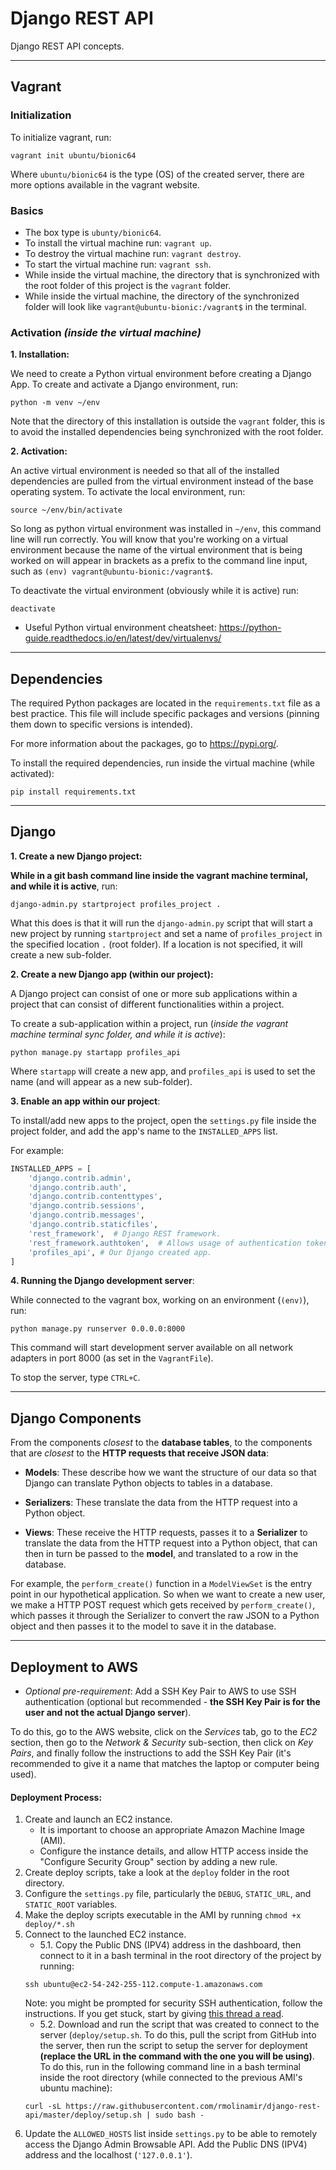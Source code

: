 # Django REST API

Django REST API concepts.

---

## Vagrant

### Initialization

To initialize vagrant, run:

```commandline
vagrant init ubuntu/bionic64
```

Where `ubuntu/bionic64` is the type (OS) of the created server, there are more options available in the vagrant website.

### Basics

- The box type is `ubunty/bionic64`.
- To install the virtual machine run: `vagrant up`.
- To destroy the virtual machine run: `vagrant destroy`.
- To start the virtual machine run: `vagrant ssh`.
- While inside the virtual machine, the directory that is synchronized with the root folder of this project is the `vagrant` folder.
- While inside the virtual machine, the directory of the synchronized folder will look like `vagrant@ubuntu-bionic:/vagrant$` in the terminal.

### Activation *(inside the virtual machine)*

**1. Installation:**

We need to create a Python virtual environment before creating a Django App. To create and activate a Django environment, run:

```commandline
python -m venv ~/env
```

Note that the directory of this installation is outside the `vagrant` folder, this is to avoid the installed dependencies being synchronized with the root folder.

**2. Activation:**

An active virtual environment is needed so that all of the installed dependencies are pulled from the virtual environment instead of the base operating system. To activate the local environment, run:

```commandline
source ~/env/bin/activate
```

So long as python virtual environment was installed in `~/env`, this command line will run correctly. You will know that you're working on a virtual environment because the name of the virtual environment that is being worked on will appear in brackets as a prefix to the command line input, such as `(env) vagrant@ubuntu-bionic:/vagrant$`.

To deactivate the virtual environment (obviously while it is active) run:

```commandline
deactivate
```

- Useful Python virtual environment cheatsheet: https://python-guide.readthedocs.io/en/latest/dev/virtualenvs/

---

## Dependencies

The required Python packages are located in the `requirements.txt` file as a best practice. This file will include specific packages and versions (pinning them down to specific versions is intended).

For more information about the packages, go to https://pypi.org/.

To install the required dependencies, run inside the virtual machine (while activated):

```commandline
pip install requirements.txt
```

---

## Django

**1. Create a new Django project:**

**While in a git bash command line inside the vagrant machine terminal, and while it is active**, run:

```commandline
django-admin.py startproject profiles_project .
```

What this does is that it will run the `django-admin.py` script that will start a new project by running `startproject` and set a name of `profiles_project` in the specified location `.` (root folder). If a location is not specified, it will create a new sub-folder.

**2. Create a new Django app (within our project):**

A Django project can consist of one or more sub applications within a project that can consist of different functionalities within a project.

To create a sub-application within a project, run (*inside the vagrant machine terminal sync folder, and while it is active*):

```commandline
python manage.py startapp profiles_api
```

Where `startapp` will create a new app, and `profiles_api` is used to set the name (and will appear as a new sub-folder).

**3. Enable an app within our project**:

To install/add new apps to the project, open the `settings.py` file inside the project folder, and add the app's name to the `INSTALLED_APPS` list.

For example:

```python
INSTALLED_APPS = [
    'django.contrib.admin',
    'django.contrib.auth',
    'django.contrib.contenttypes',
    'django.contrib.sessions',
    'django.contrib.messages',
    'django.contrib.staticfiles',
    'rest_framework',  # Django REST framework.
    'rest_framework.authtoken',  # Allows usage of authentication tokens out of the box with the REST framework.
    'profiles_api', # Our Django created app.
]
```

**4. Running the Django development server**:

While connected to the vagrant box, working on an environment (`(env)`), run:

```commandline
python manage.py runserver 0.0.0.0:8000
```

This command will start development server available on all network adapters in port 8000 (as set in the `VagrantFile`).

To stop the server, type `CTRL+C`.


--- 

## Django Components

From the components *closest* to the **database tables**, to the components that are *closest* to the **HTTP requests that receive JSON data**:

- **Models**: These describe how we want the structure of our data so that Django can translate Python objects to tables in a database.

- **Serializers**: These translate the data from the HTTP request into a Python object.

- **Views**: These receive the HTTP requests, passes it to a **Serializer** to translate the data from the HTTP request into a Python object, that can then in turn be passed to the **model**, and translated to a row in the database.

For example, the `perform_create()` function in a `ModelViewSet` is the entry point in our hypothetical application. So when we want to create a new user, we make a HTTP POST request which gets received by `perform_create()`, which passes it through the Serializer to convert the raw JSON to a Python object and then passes it to the model to save it in the database.

---

## Deployment to AWS

- *Optional pre-requirement*: Add a SSH Key Pair to AWS to use SSH authentication (optional but recommended - **the SSH Key Pair is for the user and not the actual Django server**).

To do this, go to the AWS website, click on the *Services* tab, go to the *EC2* section, then go to the *Network & Security* sub-section, then click on *Key Pairs*, and finally follow the instructions to add the SSH Key Pair (it's recommended to give it a name that matches the laptop or computer being used).

#### Deployment Process:

1. Create and launch an EC2 instance.
    - It is important to choose an appropriate Amazon Machine Image (AMI).
    - Configure the instance details, and allow HTTP access inside the "Configure Security Group" section by adding a new rule.
2. Create deploy scripts, take a look at the `deploy` folder in the root directory.
3. Configure the `settings.py` file, particularly the `DEBUG`, `STATIC_URL`, and `STATIC_ROOT` variables.
4. Make the deploy scripts executable in the AMI by running `chmod +x deploy/*.sh`
5. Connect to the launched EC2 instance.
    - 5.1. Copy the Public DNS (IPV4) address in the dashboard, then connect to it in a bash terminal in the root directory of the project by running:
    ```commandline
    ssh ubuntu@ec2-54-242-255-112.compute-1.amazonaws.com
    ```
   Note: you might be prompted for security SSH authentication, follow the instructions. If you get stuck, start by giving [this thread a read](https://superuser.com/questions/988185/how-to-avoid-being-asked-enter-passphrase-for-key-when-im-doing-ssh-operatio).
   - 5.2. Download and run the script that was created to connect to the server (`deploy/setup.sh`. To do this, pull the script from GitHub into the server, then run the script to setup the server for deployment **(replace the URL in the command with the one you will be using)**. To do this, run in the following command line in a bash terminal inside the root directory (while connected to the previous AMI's ubuntu machine):
   ```commandline
   curl -sL https://raw.githubusercontent.com/rmolinamir/django-rest-api/master/deploy/setup.sh | sudo bash -
   ```
6. Update the `ALLOWED_HOSTS` list inside `settings.py` to be able to remotely access the Django Admin Browsable API. Add the Public DNS (IPV4) address and the localhost (`'127.0.0.1'`).
